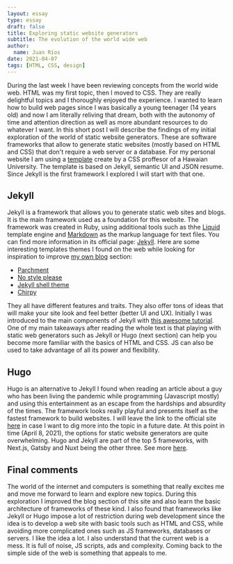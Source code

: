 ```yaml
---
layout: essay
type: essay
draft: false
title: Exploring static website generators
subtitle: The evolution of the world wide web
author:
  name: Juan Ríos
date: 2021-04-07
tags: [HTML, CSS, design]
---
```

During the last week I have been reviewing concepts from the world wide web. HTML was my first topic, then I moved to CSS. They are really delightful topics and I thoroughly enjoyed the experience. I wanted to learn how to build web pages since I was basically a young teenager (14 years old) and now I am literally reliving that dream, both with the autonomy of time and attention direction as well as more abundant resources to do whatever I want. In this short post I will describe the findings of my initial exploration of the world of static website generators. These are software frameworks that allow to generate static websites (mostly based on HTML and CSS) that don't require a web server or a database. For my personal website I am using a [template](https://techfolios.github.io/userguide.html) create by a CSS proffesor of a Hawaian University. The template is based on Jekyll, semantic UI and JSON resume. Since Jekyll is the first framework I explored I will start with that one. 

## Jekyll

Jekyll is a framework that allows you to generate static web sites and blogs. It is the main framework used as a foundation for this website. The framework was created in Ruby, using additional tools such as thhe [Liquid](https://github.com/Shopify/liquid) template engine and [Markdown](https://daringfireball.net/projects/markdown/) as the markup language for text files. You can find more information in its official page: [Jekyll](https://jekyllrb.com/). Here are some interesting templates themes I found on the web while looking for inspiration to improve [my own blog](juandarr.github.io/essays) section:

- [Parchment](https://pro-panda.github.io/parchment/)
- [No style please](https://riggraz.dev/no-style-please/)
- [Jekyll shell theme](https://tareqdandachi.github.io/jekyll-shell-theme/)
- [Chirpy](https://chirpy.cotes.info/)

They all have different features and traits. They also offer tons of ideas that will make your site look and feel better (better UI and UX).
Initially I was introduced to the main components of Jekyll with [this awesome tutorial](https://www.section.io/engineering-education/build-a-jekyll-site/). One of my main takeaways after reading the whole text is that playing with static web generators such as Jekyll or Hugo (next section) can help you become more familiar with the basics of HTML and CSS. JS can also be used to take advantage of all its power and flexibility.

## Hugo

Hugo is an alternative to Jekyll I found when reading an article about a guy who has been living the pandemic while programming (Javascript mostly) and using this entertainment as an escape from the hardships and absurdity of the times. The framework looks really playful and presents itself as the fastest framework to build websites. I will leave the link to the official site [here](https://gohugo.io/) in case I want to dig more into the topic in a future date. At this point in time (April 8, 2021), the options for static website generators are quite overwhelming. Hugo and Jekyll are part of the top 5 frameworks, with Next.js, Gatsby and Nuxt being the other three. See more [here](https://jamstack.org/generators/).

## Final comments
The world of the internet and computers is something that really excites me and move me forward to learn and explore new topics. During this exploration I improved the blog section of this site and also learn the basic architecture of frameworks of these kind. I also found that frameworks like Jekyll or Hugo impose a lot of restriction during web development since the idea is to develop a web site with basic tools such as HTML and CSS, while avoiding more complicated ones such as JS frameworks, databases or servers. I like the idea a lot. I also understand that the current web is a mess. It is full of noise, JS scripts, ads and complexity. Coming back to the simple side of the web is something that appeals to me.  